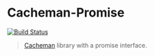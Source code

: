 # Cacheman-Promise

[![Build Status](https://travis-ci.org/appleboy/cacheman-promise.svg?branch=master)](https://travis-ci.org/appleboy/cacheman-promise)

> [Cacheman](https://github.com/cayasso/cacheman) library with a promise interface.
